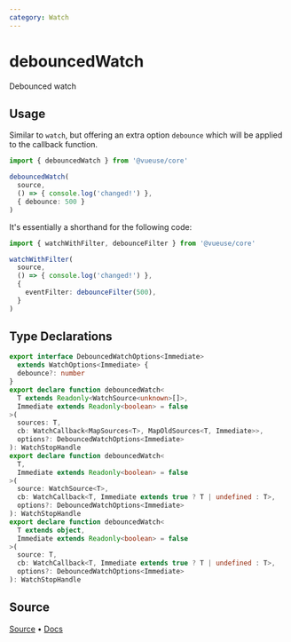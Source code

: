 ```yaml
---
category: Watch
---
```


# debouncedWatch

Debounced watch

## Usage

Similar to `watch`, but offering an extra option `debounce` which will be applied to the callback function.

```ts
import { debouncedWatch } from '@vueuse/core'

debouncedWatch(
  source,
  () => { console.log('changed!') },
  { debounce: 500 }
)
```

It's essentially a shorthand for the following code:

```ts
import { watchWithFilter, debounceFilter } from '@vueuse/core'

watchWithFilter(
  source,
  () => { console.log('changed!') },
  {
    eventFilter: debounceFilter(500),
  }
)
```


<!--FOOTER_STARTS-->
## Type Declarations

```typescript
export interface DebouncedWatchOptions<Immediate>
  extends WatchOptions<Immediate> {
  debounce?: number
}
export declare function debouncedWatch<
  T extends Readonly<WatchSource<unknown>[]>,
  Immediate extends Readonly<boolean> = false
>(
  sources: T,
  cb: WatchCallback<MapSources<T>, MapOldSources<T, Immediate>>,
  options?: DebouncedWatchOptions<Immediate>
): WatchStopHandle
export declare function debouncedWatch<
  T,
  Immediate extends Readonly<boolean> = false
>(
  source: WatchSource<T>,
  cb: WatchCallback<T, Immediate extends true ? T | undefined : T>,
  options?: DebouncedWatchOptions<Immediate>
): WatchStopHandle
export declare function debouncedWatch<
  T extends object,
  Immediate extends Readonly<boolean> = false
>(
  source: T,
  cb: WatchCallback<T, Immediate extends true ? T | undefined : T>,
  options?: DebouncedWatchOptions<Immediate>
): WatchStopHandle
```

## Source

[Source](https://github.com/vueuse/vueuse/blob/main/packages/shared/debouncedWatch/index.ts) • [Docs](https://github.com/vueuse/vueuse/blob/main/packages/shared/debouncedWatch/index.md)


<!--FOOTER_ENDS-->
